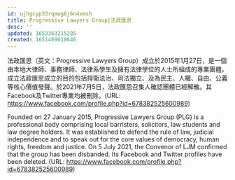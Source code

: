 ```yaml
---
id: ujhgcyp33rqmwg6j6n4xmsh
title: Progressive Lawyers Group|法政匯思
desc: ''
updated: 1653363215285
created: 1651469010646
---
```


法政匯思（英文：Progressive Lawyers Group）成立於2015年1月27日，是一個由本地大律師、事務律師、法律系學生及擁有法律學位的人士所組成的專業團體。成立法政匯思成立的目的包括捍衛法治、司法獨立、及為民主、人權、自由、公義等核心價值發聲。於2021年7月5日，法政匯思召集人確認團體已經解散。其Facebook及Twitter專業均被刪除。(URL: https://www.facebook.com/profile.php?id=678382525600989)

Founded on 27 January 2015, Progressive Lawyers Group (PLG) is a professional body comprising local barristers, solicitors, law students and law degree holders. It was established to defend the rule of law, judicial independence and to speak out for the core values of democracy, human rights, freedom and justice. On 5 July 2021, the Convenor of LJM confirmed that the group has been disbanded. Its Facebook and Twitter profiles have been deleted. (URL: https://www.facebook.com/profile.php?id=678382525600989)